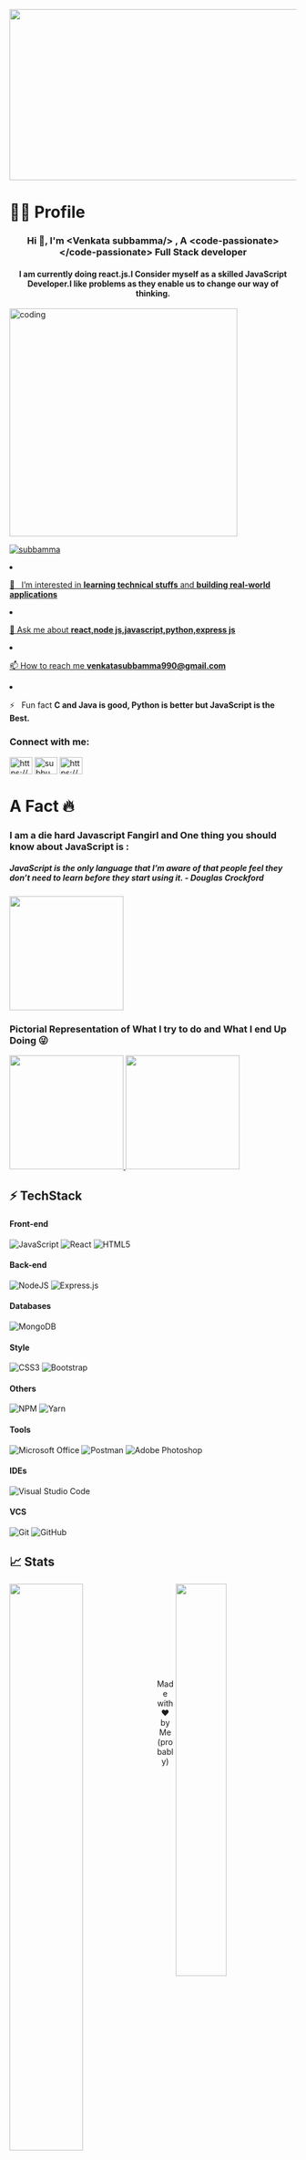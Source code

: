 <p align="center" width="100%">
    <img width="800" height="300px"src="https://res.cloudinary.com/dmsxwwfb5/image/upload/v1595866967/full-stack-devlopment-min.png">
</p>
<H1> 👨‍💻 Profile </H1>
<h3 align="center">Hi 👋, I'm &#60;Venkata subbamma/&#62; , A &#60;code-passionate&#62;&#60;/code-passionate&#62; Full Stack developer </h3>

<h4 align = "center" >I am currently doing react.js.I Consider myself as a skilled JavaScript Developer.I like problems as they enable us to change our way of thinking.</h4>
<img src="https://mir-s3-cdn-cf.behance.net/project_modules/disp/601014116770475.6068beff4640a.gif" alt="coding" allign="right" width="400px">
<p align="left"> <a href="https://github.com/ryo-ma/github-profile-trophy"><img src="https://github-profile-trophy.vercel.app/?username=venkatasubbamma" alt="subbamma" /

 - 👀 &nbsp; I’m interested in **learning technical stuffs** and **building real-world applications**

  - 💬 Ask me about **react,node js,javascript,python,express js**

- 📫 How to reach me **venkatasubbamma990@gmail.com**

 - ⚡ &nbsp; Fun fact **C and Java is good, Python is better but JavaScript is the Best.**

<h3 align="left">Connect with me:</h3>
<p align="left">
<a href="https://linkedin.com/in/https://www.linkedin.com/in/venkata-subbamma-b0a561213" target="blank"><img align="center" src="https://raw.githubusercontent.com/rahuldkjain/github-profile-readme-generator/master/src/images/icons/Social/linked-in-alt.svg" alt="https://www.linkedin.com/in/venkata-subbamma-b0a561213" height="30" width="40" /></a>
<a href="https://instagram.com/subbu_spark" target="blank"><img align="center" src="https://raw.githubusercontent.com/rahuldkjain/github-profile-readme-generator/master/src/images/icons/Social/instagram.svg" alt="subbu_spark" height="30" width="40" /></a>
<a href="https://www.hackerrank.com/https://www.hackerrank.com/venkatasubbamma1" target="blank"><img align="center" src="https://raw.githubusercontent.com/rahuldkjain/github-profile-readme-generator/master/src/images/icons/Social/hackerrank.svg" alt="https://www.hackerrank.com/venkatasubbamma1" height="30" width="40" /></a>
</p>


<h1> A Fact 🔥</h1>
<p align="center">
<H3> I am a die hard Javascript Fangirl and One thing you should know about JavaScript is :</H3>
 <H5> JavaScript is the only language that I’m aware of that people feel they don’t need to learn before they start using it.  - Douglas Crockford</H5>

 <img height="200" src="https://raw.githubusercontent.com/Rahulfordev/img-file/main/exampul.webp"/>  
</p>


### Pictorial Representation of What I try to do and What I end Up Doing  😜 

<a href="#" >



<img aling="left" width="200" src="https://github.com/Rahulfordev/img-file/blob/main/black.png" width="40%"/>
</a>

<a href="#" >



<img aling="right" width="200" src="https://github.com/Rahulfordev/img-file/blob/main/white.png" width="40%"/>
</a>

## ⚡ TechStack

#### Front-end
![JavaScript](https://img.shields.io/badge/javascript-%23323330.svg?style=for-the-badge&logo=javascript&logoColor=%23F7DF1E)
![React](https://img.shields.io/badge/react-%2320232a.svg?style=for-the-badge&logo=react&logoColor=%2361DAFB)
![HTML5](https://img.shields.io/badge/html5-%23E34F26.svg?style=for-the-badge&logo=html5&logoColor=white)

#### Back-end 
![NodeJS](https://img.shields.io/badge/node.js-6DA55F?style=for-the-badge&logo=node.js&logoColor=white)
![Express.js](https://img.shields.io/badge/express.js-%23404d59.svg?style=for-the-badge&logo=express&logoColor=%2361DAFB)

#### Databases
![MongoDB](https://img.shields.io/badge/MongoDB-%234ea94b.svg?style=for-the-badge&logo=mongodb&logoColor=white)


#### Style 
![CSS3](https://img.shields.io/badge/css3-%231572B6.svg?style=for-the-badge&logo=css3&logoColor=white)
![Bootstrap](https://img.shields.io/badge/bootstrap-%23563D7C.svg?style=for-the-badge&logo=bootstrap&logoColor=white)



#### Others 
![NPM](https://img.shields.io/badge/NPM-%23000000.svg?style=for-the-badge&logo=npm&logoColor=white)
![Yarn](https://img.shields.io/badge/yarn-%232C8EBB.svg?style=for-the-badge&logo=yarn&logoColor=white)

#### Tools
![Microsoft Office](https://img.shields.io/badge/Microsoft_Office-D83B01?style=for-the-badge&logo=microsoft-office&logoColor=white)
![Postman](https://img.shields.io/badge/Postman-FF6C37?style=for-the-badge&logo=postman&logoColor=white)
![Adobe Photoshop](https://img.shields.io/badge/adobephotoshop-%2331A8FF.svg?style=for-the-badge&logo=adobephotoshop&logoColor=white)

#### IDEs
![Visual Studio Code](https://img.shields.io/badge/Visual%20Studio%20Code-0078d7.svg?style=for-the-badge&logo=visual-studio-code&logoColor=white) 


#### VCS
![Git](https://img.shields.io/badge/git-%23F05033.svg?style=for-the-badge&logo=git&logoColor=white)
![GitHub](https://img.shields.io/badge/github-%23121011.svg?style=for-the-badge&logo=github&logoColor=white)

## 📈 Stats
<a href="#">
  <img align="left" src="https://github-readme-stats.vercel.app/api?username=Rahulfordev&show_icons=true&count_private=true&theme=github_dark&bg_color=00000000&border_radius=6px&border_color=30363d" width="50.5%" />
</a>

<a href="#" style="margin-bottom:15px">
  <img align="right" src="https://github-readme-stats.vercel.app/api/top-langs/?username=Rahulfordev&count_private=true&theme=github_dark&layout=compact&bg_color=00000000&border_radius=6px&border_color=30363d" width="42%" />
</a>

<br/>
<br/>
<br/>
<br/>
<br/>
<br/>
<br/>
<br/>
<br/>

<p align="center">Made with ❤️ by Me (probably)</p>
